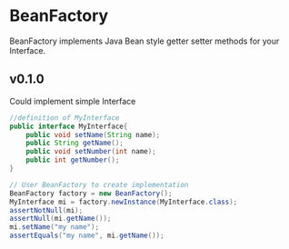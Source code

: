 BeanFactory
===========
BeanFactory implements Java Bean style getter setter methods for your Interface.

## v0.1.0
Could implement simple Interface
```java
//definition of MyInterface
public interface MyInterface{
	public void setName(String name);
	public String getName();
	public void setNumber(int name);
	public int getNumber();
}

// User BeanFactory to create implementation
BeanFactory factory = new BeanFactory();
MyInterface mi = factory.newInstance(MyInterface.class);
assertNotNull(mi);
assertNull(mi.getName());
mi.setName("my name");
assertEquals("my name", mi.getName());
```
